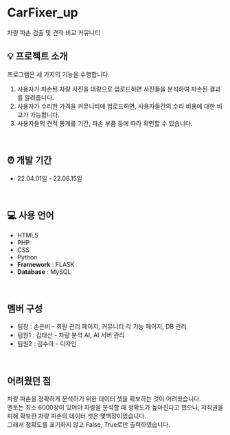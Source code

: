 # CarFixer_up
차량 파손 검출 및 견적 비교 커뮤니티

## 💡 프로젝트 소개
프로그램은 세 가지의 기능을 수행합니다.
1. 사용자가 파손된 차량 사진을 대량으로 업로드하면 사진들을 분석하여 파손된 결과를 알려줍니다.
2. 사용자가 수리한 가격을 커뮤니티에 업로드하면, 사용자들간의 수리 비용에 대한 비교가 가능합니다.
3. 사용자들의 견적 통계를 기간, 파손 부품 등에 따라 확인할 수 있습니다.
<br/>

## ⏰ 개발 기간
* 22.04.01일 - 22.06.15일
<br/>

## 💻 사용 언어
- HTML5
- PHP
- CSS
- Python
- **Framework** : FLASK
- **Database** : MySQL
<br/>

## 멤버 구성
- 팀장 : 손은비 - 회원 관리 페이지, 커뮤니티 각 기능 페이지, DB 관리
- 팀원1 : 김태산 - 차량 분석 AI, AI 서버 관리
- 팀원2 : 김수아 - 디자인
<br/>

## 어려웠던 점
차량 파손을 정확하게 분석하기 위한 데이터 셋을 확보하는 것이 어려웠습니다.<br/>
멘토는 최소 6000장이 있어야 차량을 분석할 때 정확도가 높아진다고 했으나, 저작권을 피해 확보한 
차량 파손의 데이터 셋은 몇백장이었습니다. <br/>그래서 정확도를 표기하지 않고 False, True로만 출력하였습니다.
